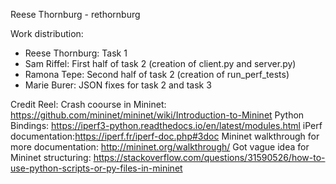 Reese Thornburg - rethornburg

Work distribution:

- Reese Thornburg: Task 1
- Sam Riffel: First half of task 2 (creation of client.py and server.py)
- Ramona Tepe: Second half of task 2 (creation of run_perf_tests)
- Marie Burer: JSON fixes for task 2 and task 3

Credit Reel:
Crash coourse in Mininet: https://github.com/mininet/mininet/wiki/Introduction-to-Mininet
Python Bindings: https://iperf3-python.readthedocs.io/en/latest/modules.html
iPerf documentation:https://iperf.fr/iperf-doc.php#3doc
Mininet walkthrough for more documentation: http://mininet.org/walkthrough/
Got vague idea for Mininet structuring: https://stackoverflow.com/questions/31590526/how-to-use-python-scripts-or-py-files-in-mininet
